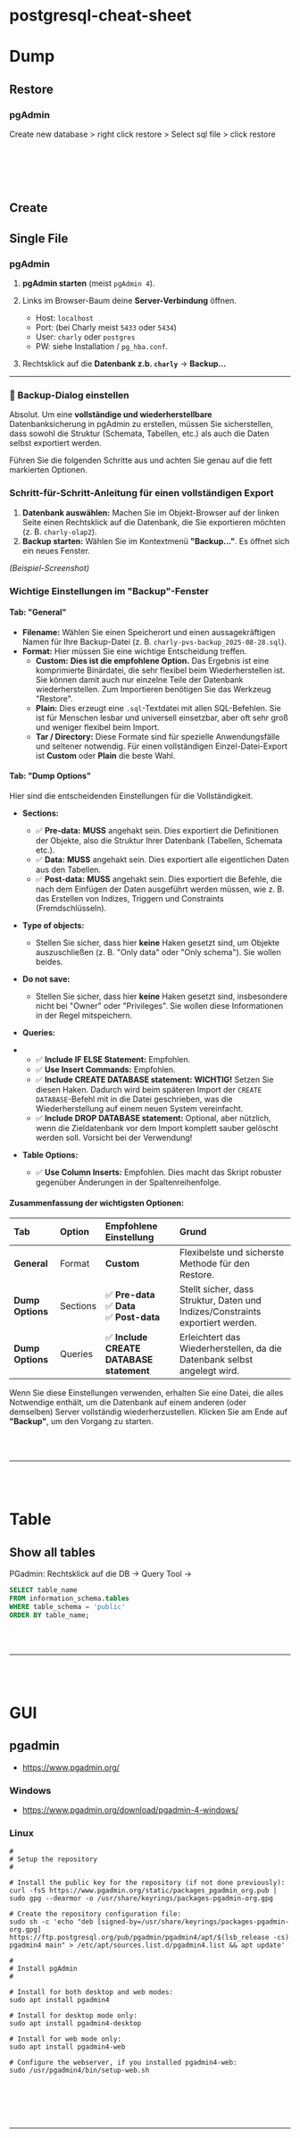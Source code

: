 # postgresql-cheat-sheet












# Dump


## Restore

### pgAdmin

Create new database > right click restore > Select sql file > click restore


<br><br>
<br><br>





## Create

## Single File


### pgAdmin

1. **pgAdmin starten** (meist `pgAdmin 4`).
2. Links im Browser-Baum deine **Server-Verbindung** öffnen.

   * Host: `localhost`
   * Port: (bei Charly meist `5433` oder `5434`)
   * User: `charly` oder `postgres`
   * PW: siehe Installation / `pg_hba.conf`.
3. Rechtsklick auf die **Datenbank z.b. `charly`** → **Backup…**

---

### 🔹 Backup-Dialog einstellen
Absolut. Um eine **vollständige und wiederherstellbare** Datenbanksicherung in pgAdmin zu erstellen, müssen Sie sicherstellen, dass sowohl die Struktur (Schemata, Tabellen, etc.) als auch die Daten selbst exportiert werden.

Führen Sie die folgenden Schritte aus und achten Sie genau auf die fett markierten Optionen.

### Schritt-für-Schritt-Anleitung für einen vollständigen Export

1.  **Datenbank auswählen:** Machen Sie im Objekt-Browser auf der linken Seite einen Rechtsklick auf die Datenbank, die Sie exportieren möchten (z. B. `charly-olap2`).
2.  **Backup starten:** Wählen Sie im Kontextmenü **"Backup..."**. Es öffnet sich ein neues Fenster.

  *(Beispiel-Screenshot)*

### Wichtige Einstellungen im "Backup"-Fenster

#### Tab: "General"

*   **Filename:** Wählen Sie einen Speicherort und einen aussagekräftigen Namen für Ihre Backup-Datei (z. B. `charly-pvs-backup_2025-08-28.sql`).
*   **Format:** Hier müssen Sie eine wichtige Entscheidung treffen.
    *   **Custom:** **Dies ist die empfohlene Option.** Das Ergebnis ist eine komprimierte Binärdatei, die sehr flexibel beim Wiederherstellen ist. Sie können damit auch nur einzelne Teile der Datenbank wiederherstellen. Zum Importieren benötigen Sie das Werkzeug "Restore".
    *   **Plain:** Dies erzeugt eine `.sql`-Textdatei mit allen SQL-Befehlen. Sie ist für Menschen lesbar und universell einsetzbar, aber oft sehr groß und weniger flexibel beim Import.
    *   **Tar / Directory:** Diese Formate sind für spezielle Anwendungsfälle und seltener notwendig. Für einen vollständigen Einzel-Datei-Export ist **Custom** oder **Plain** die beste Wahl.

#### Tab: "Dump Options"

Hier sind die entscheidenden Einstellungen für die Vollständigkeit.

*   **Sections:**
    *   ✅ **Pre-data:** **MUSS** angehakt sein. Dies exportiert die Definitionen der Objekte, also die Struktur Ihrer Datenbank (Tabellen, Schemata etc.).
    *   ✅ **Data:** **MUSS** angehakt sein. Dies exportiert alle eigentlichen Daten aus den Tabellen.
    *   ✅ **Post-data:** **MUSS** angehakt sein. Dies exportiert die Befehle, die nach dem Einfügen der Daten ausgeführt werden müssen, wie z. B. das Erstellen von Indizes, Triggern und Constraints (Fremdschlüsseln).

*   **Type of objects:**
    *   Stellen Sie sicher, dass hier **keine** Haken gesetzt sind, um Objekte auszuschließen (z. B. "Only data" oder "Only schema"). Sie wollen beides.

*   **Do not save:**
    *   Stellen Sie sicher, dass hier **keine** Haken gesetzt sind, insbesondere nicht bei "Owner" oder "Privileges". Sie wollen diese Informationen in der Regel mitspeichern.

*   **Queries:**
*   *   ✅ **Include IF ELSE Statement:** Empfohlen.
    *   ✅ **Use Insert Commands:** Empfohlen.
    *   ✅ **Include CREATE DATABASE statement:** **WICHTIG!** Setzen Sie diesen Haken. Dadurch wird beim späteren Import der `CREATE DATABASE`-Befehl mit in die Datei geschrieben, was die Wiederherstellung auf einem neuen System vereinfacht.
    *   ✅ **Include DROP DATABASE statement:** Optional, aber nützlich, wenn die Zieldatenbank vor dem Import komplett sauber gelöscht werden soll. Vorsicht bei der Verwendung!

*   **Table Options:**
    *   ✅ **Use Column Inserts:** Empfohlen. Dies macht das Skript robuster gegenüber Änderungen in der Spaltenreihenfolge.

#### Zusammenfassung der wichtigsten Optionen:

| Tab | Option | Empfohlene Einstellung | Grund |
| :--- | :--- | :--- | :--- |
| **General** | Format | **Custom** | Flexibelste und sicherste Methode für den Restore. |
| **Dump Options**| Sections | ✅ **Pre-data**<br>✅ **Data**<br>✅ **Post-data** | Stellt sicher, dass Struktur, Daten und Indizes/Constraints exportiert werden. |
| **Dump Options**| Queries | ✅ **Include CREATE DATABASE statement** | Erleichtert das Wiederherstellen, da die Datenbank selbst angelegt wird. |

Wenn Sie diese Einstellungen verwenden, erhalten Sie eine Datei, die alles Notwendige enthält, um die Datenbank auf einem anderen (oder demselben) Server vollständig wiederherzustellen. Klicken Sie am Ende auf **"Backup"**, um den Vorgang zu starten.





















<br><br>

--- 

<br><br>

# Table

## Show all tables
PGadmin: Rechtsklick auf die DB → Query Tool →
```sql
SELECT table_name
FROM information_schema.tables
WHERE table_schema = 'public'
ORDER BY table_name;
```


















<br><br>

--- 

<br><br>










# GUI

## pgadmin
- https://www.pgadmin.org/


### Windows
- https://www.pgadmin.org/download/pgadmin-4-windows/


### Linux

```shell
#
# Setup the repository
#

# Install the public key for the repository (if not done previously):
curl -fsS https://www.pgadmin.org/static/packages_pgadmin_org.pub | sudo gpg --dearmor -o /usr/share/keyrings/packages-pgadmin-org.gpg

# Create the repository configuration file:
sudo sh -c 'echo "deb [signed-by=/usr/share/keyrings/packages-pgadmin-org.gpg] https://ftp.postgresql.org/pub/pgadmin/pgadmin4/apt/$(lsb_release -cs) pgadmin4 main" > /etc/apt/sources.list.d/pgadmin4.list && apt update'

#
# Install pgAdmin
#

# Install for both desktop and web modes:
sudo apt install pgadmin4

# Install for desktop mode only:
sudo apt install pgadmin4-desktop

# Install for web mode only: 
sudo apt install pgadmin4-web 

# Configure the webserver, if you installed pgadmin4-web:
sudo /usr/pgadmin4/bin/setup-web.sh
```










<br><br>
<br><br>
___
<br><br>
<br><br>

# Helm Chart

## Minikube
- https://github.com/CyberT33N/minikube/tree/main/postgresql
  
custom-values.yaml
```
auth:
  enablePostgresUser: true
  # Superuser password
  postgresPassword: "test"
  username: "test"
  password: "test"
  database: "test"

primary:
  service:
    type: NodePort
    nodePorts:
      postgresql: 30543

  persistence:
    enabled: true
    size: 8Gi

  resources:
    requests:
      memory: "256Mi"
      cpu: "250m"
    limits:
      memory: "512Mi"
      cpu: "500m"
```



<details>
<summary>Click to expand..</summary>

### 🔗 Connection String
- `postgresql://test:test@192.168.49.2.nip.io:30543/test`

### 📥 Add Repo
```shell
# Add Bitnami repo
helm repo add bitnami https://charts.bitnami.com/bitnami

# Update Helm repo
helm repo update

# List available Helm Chart versions
helm search repo bitnami/postgresql --versions
```

### 📦 Install Helm Chart
```shell
# This will download the PostgreSQL Helm chart to the folder ./postgresql/Chart
cd ~/Projects/minikube
mkdir -p ./postgresql/Chart

# 17.2.0
helm pull bitnami/postgresql --version 16.4.3 --untar --untardir ./tmp
cp -r ./tmp/postgresql/* ./postgresql/Chart
rm -rf ./tmp

# Create custom-values.yaml
touch ./postgresql/custom-values.yaml

# /home/t33n/Projects/minikube/postgresql/setup.sh
```

### 🔄 Upgrade Helm Chart
```shell
kubectl config use-context minikube
helm upgrade postgresql-dev ./postgresql/Chart --namespace dev -f ./postgresql/custom-values.yaml --atomic
```

### ❌ Delete Deployment
```shell
kubectl config use-context minikube
helm --namespace dev delete postgresql-dev
```

</details>


